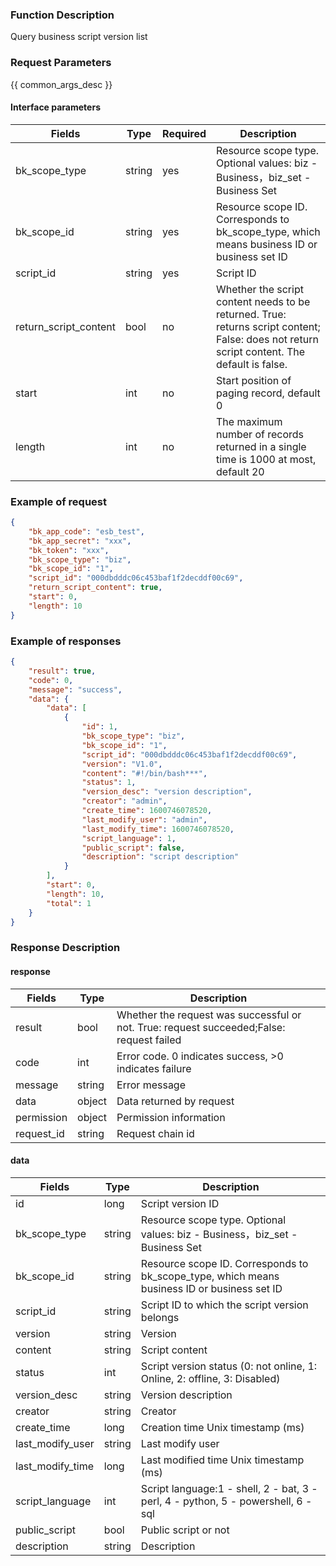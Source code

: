 ### Function Description

Query business script version list

### Request Parameters

{{ common_args_desc }}

#### Interface parameters

| Fields |  Type  | Required | Description |
|----------------------|------------|--------|------------|
| bk_scope_type | string | yes  | Resource scope type. Optional values: biz - Business，biz_set - Business Set |
| bk_scope_id | string | yes | Resource scope ID. Corresponds to bk_scope_type, which means business ID or business set ID |
| script_id              |   string    |  yes  |Script ID|
| return_script_content  |  bool      |  no   | Whether the script content needs to be returned. True: returns script content; False: does not return script content. The default is false. |
| start                  |   int       |  no   | Start position of paging record, default 0|
| length                 |   int       |  no   | The maximum number of records returned in a single time is 1000 at most, default 20|

### Example of request

```json
{
    "bk_app_code": "esb_test",
    "bk_app_secret": "xxx",
    "bk_token": "xxx",
    "bk_scope_type": "biz",
    "bk_scope_id": "1",
    "script_id": "000dbdddc06c453baf1f2decddf00c69",
    "return_script_content": true,
    "start": 0,
    "length": 10
}
```

### Example of responses

```json
{
    "result": true,
    "code": 0,
    "message": "success",
    "data": {
        "data": [
            {
                "id": 1,
                "bk_scope_type": "biz",
                "bk_scope_id": "1",
                "script_id": "000dbdddc06c453baf1f2decddf00c69",
                "version": "V1.0",
                "content": "#!/bin/bash***",
                "status": 1,
                "version_desc": "version description",
                "creator": "admin",
                "create_time": 1600746078520,
                "last_modify_user": "admin",
                "last_modify_time": 1600746078520,
                "script_language": 1,
                "public_script": false,
                "description": "script description"
            }
        ],
        "start": 0,
        "length": 10,
        "total": 1
    }
}
```

### Response Description

#### response
| Fields | Type  | Description |
|-----------|-----------|-----------|
| result       |  bool   | Whether the request was successful or not. True: request succeeded;False: request failed|
| code         |  int    | Error code. 0 indicates success, >0 indicates failure|
| message      |  string |Error message|
| data         |  object |Data returned by request|
| permission   |  object |Permission information|
| request_id   |  string |Request chain id|

#### data

| Fields | Type  | Description |
|-----------|-----------|-----------|
| id                |  long      | Script version ID|
| bk_scope_type | string |Resource scope type. Optional values: biz - Business，biz_set - Business Set |
| bk_scope_id   | string | Resource scope ID. Corresponds to bk_scope_type, which means business ID or business set ID |
| script_id         |  string    | Script ID to which the script version belongs|
| version           |  string    | Version|
| content           |  string    | Script content|
| status            |  int       | Script version status (0: not online, 1: Online, 2: offline, 3: Disabled)|
| version_desc      |  string    | Version description|
| creator           |  string    | Creator|
| create_time       |  long      | Creation time Unix timestamp (ms)|
| last_modify_user  | string    | Last modify user|
| last_modify_time  | long      | Last modified time Unix timestamp (ms)|
| script_language   | int    | Script language:1 - shell, 2 - bat, 3 - perl, 4 - python, 5 - powershell, 6 - sql |
| public_script     | bool   | Public script or not                                         |
| description       | string | Description                                                  |
